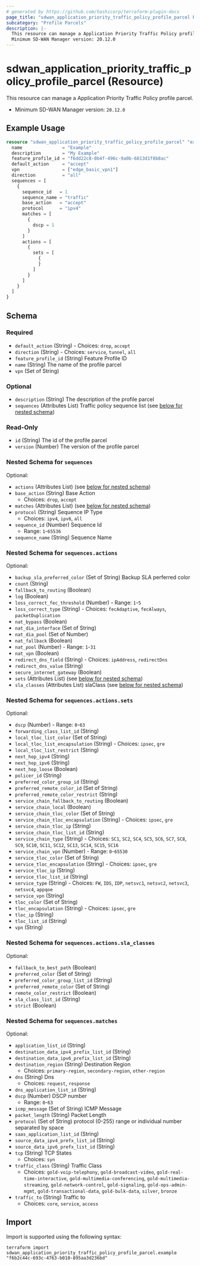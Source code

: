 ```yaml
---
# generated by https://github.com/hashicorp/terraform-plugin-docs
page_title: "sdwan_application_priority_traffic_policy_profile_parcel Resource - terraform-provider-sdwan"
subcategory: "Profile Parcels"
description: |-
  This resource can manage a Application Priority Traffic Policy profile parcel.
  Minimum SD-WAN Manager version: 20.12.0
---
```


# sdwan_application_priority_traffic_policy_profile_parcel (Resource)

This resource can manage a Application Priority Traffic Policy profile parcel.
  - Minimum SD-WAN Manager version: `20.12.0`

## Example Usage

```terraform
resource "sdwan_application_priority_traffic_policy_profile_parcel" "example" {
  name               = "Example"
  description        = "My Example"
  feature_profile_id = "f6dd22c8-0b4f-496c-9a0b-6813d1f8b8ac"
  default_action     = "accept"
  vpn                = ["edge_basic_vpn1"]
  direction          = "all"
  sequences = [
    {
      sequence_id   = 1
      sequence_name = "traffic"
      base_action   = "accept"
      protocol      = "ipv4"
      matches = [
        {
          dscp = 1
        }
      ]
      actions = [
        {
          sets = [
            {
            }
          ]
        }
      ]
    }
  ]
}
```

<!-- schema generated by tfplugindocs -->
## Schema

### Required

- `default_action` (String) - Choices: `drop`, `accept`
- `direction` (String) - Choices: `service`, `tunnel`, `all`
- `feature_profile_id` (String) Feature Profile ID
- `name` (String) The name of the profile parcel
- `vpn` (Set of String)

### Optional

- `description` (String) The description of the profile parcel
- `sequences` (Attributes List) Traffic policy sequence list (see [below for nested schema](#nestedatt--sequences))

### Read-Only

- `id` (String) The id of the profile parcel
- `version` (Number) The version of the profile parcel

<a id="nestedatt--sequences"></a>
### Nested Schema for `sequences`

Optional:

- `actions` (Attributes List) (see [below for nested schema](#nestedatt--sequences--actions))
- `base_action` (String) Base Action
  - Choices: `drop`, `accept`
- `matches` (Attributes List) (see [below for nested schema](#nestedatt--sequences--matches))
- `protocol` (String) Sequence IP Type
  - Choices: `ipv4`, `ipv6`, `all`
- `sequence_id` (Number) Sequence Id
  - Range: `1`-`65536`
- `sequence_name` (String) Sequence Name

<a id="nestedatt--sequences--actions"></a>
### Nested Schema for `sequences.actions`

Optional:

- `backup_sla_preferred_color` (Set of String) Backup SLA perferred color
- `count` (String)
- `fallback_to_routing` (Boolean)
- `log` (Boolean)
- `loss_correct_fec_threshold` (Number) - Range: `1`-`5`
- `loss_correct_type` (String) - Choices: `fecAdaptive`, `fecAlways`, `packetDuplication`
- `nat_bypass` (Boolean)
- `nat_dia_interface` (Set of String)
- `nat_dia_pool` (Set of Number)
- `nat_fallback` (Boolean)
- `nat_pool` (Number) - Range: `1`-`31`
- `nat_vpn` (Boolean)
- `redirect_dns_field` (String) - Choices: `ipAddress`, `redirectDns`
- `redirect_dns_value` (String)
- `secure_internet_gateway` (Boolean)
- `sets` (Attributes List) (see [below for nested schema](#nestedatt--sequences--actions--sets))
- `sla_classes` (Attributes List) slaClass (see [below for nested schema](#nestedatt--sequences--actions--sla_classes))

<a id="nestedatt--sequences--actions--sets"></a>
### Nested Schema for `sequences.actions.sets`

Optional:

- `dscp` (Number) - Range: `0`-`63`
- `forwarding_class_list_id` (String)
- `local_tloc_list_color` (Set of String)
- `local_tloc_list_encapsulation` (String) - Choices: `ipsec`, `gre`
- `local_tloc_list_restrict` (String)
- `next_hop_ipv4` (String)
- `next_hop_ipv6` (String)
- `next_hop_loose` (Boolean)
- `policer_id` (String)
- `preferred_color_group_id` (String)
- `preferred_remote_color_id` (Set of String)
- `preferred_remote_color_restrict` (String)
- `service_chain_fallback_to_routing` (Boolean)
- `service_chain_local` (Boolean)
- `service_chain_tloc_color` (Set of String)
- `service_chain_tloc_encapsulation` (String) - Choices: `ipsec`, `gre`
- `service_chain_tloc_ip` (String)
- `service_chain_tloc_list_id` (String)
- `service_chain_type` (String) - Choices: `SC1`, `SC2`, `SC4`, `SC5`, `SC6`, `SC7`, `SC8`, `SC9`, `SC10`, `SC11`, `SC12`, `SC13`, `SC14`, `SC15`, `SC16`
- `service_chain_vpn` (Number) - Range: `0`-`65530`
- `service_tloc_color` (Set of String)
- `service_tloc_encapsulation` (String) - Choices: `ipsec`, `gre`
- `service_tloc_ip` (String)
- `service_tloc_list_id` (String)
- `service_type` (String) - Choices: `FW`, `IDS`, `IDP`, `netsvc1`, `netsvc2`, `netsvc3`, `netsvc4`, `appqoe`
- `service_vpn` (String)
- `tloc_color` (Set of String)
- `tloc_encapsulation` (String) - Choices: `ipsec`, `gre`
- `tloc_ip` (String)
- `tloc_list_id` (String)
- `vpn` (String)


<a id="nestedatt--sequences--actions--sla_classes"></a>
### Nested Schema for `sequences.actions.sla_classes`

Optional:

- `fallback_to_best_path` (Boolean)
- `preferred_color` (Set of String)
- `preferred_color_group_list_id` (String)
- `preferred_remote_color` (Set of String)
- `remote_color_restrict` (Boolean)
- `sla_class_list_id` (String)
- `strict` (Boolean)



<a id="nestedatt--sequences--matches"></a>
### Nested Schema for `sequences.matches`

Optional:

- `application_list_id` (String)
- `destination_data_ipv4_prefix_list_id` (String)
- `destination_data_ipv6_prefix_list_id` (String)
- `destination_region` (String) Destination Region
  - Choices: `primary-region`, `secondary-region`, `other-region`
- `dns` (String) Dns
  - Choices: `request`, `response`
- `dns_application_list_id` (String)
- `dscp` (Number) DSCP number
  - Range: `0`-`63`
- `icmp_message` (Set of String) ICMP Message
- `packet_length` (String) Packet Length
- `protocol` (Set of String) protocol (0-255) range or individual number separated by space
- `saas_application_list_id` (String)
- `source_data_ipv4_prefx_list_id` (String)
- `source_data_ipv6_prefx_list_id` (String)
- `tcp` (String) TCP States
  - Choices: `syn`
- `traffic_class` (String) Traffic Class
  - Choices: `gold-voip-telephony`, `gold-broadcast-video`, `gold-real-time-interactive`, `gold-multimedia-conferencing`, `gold-multimedia-streaming`, `gold-network-control`, `gold-signaling`, `gold-ops-admin-mgmt`, `gold-transactional-data`, `gold-bulk-data`, `silver`, `bronze`
- `traffic_to` (String) Traffic to
  - Choices: `core`, `service`, `access`

## Import

Import is supported using the following syntax:

```shell
terraform import sdwan_application_priority_traffic_policy_profile_parcel.example "f6b2c44c-693c-4763-b010-895aa3d236bd"
```
